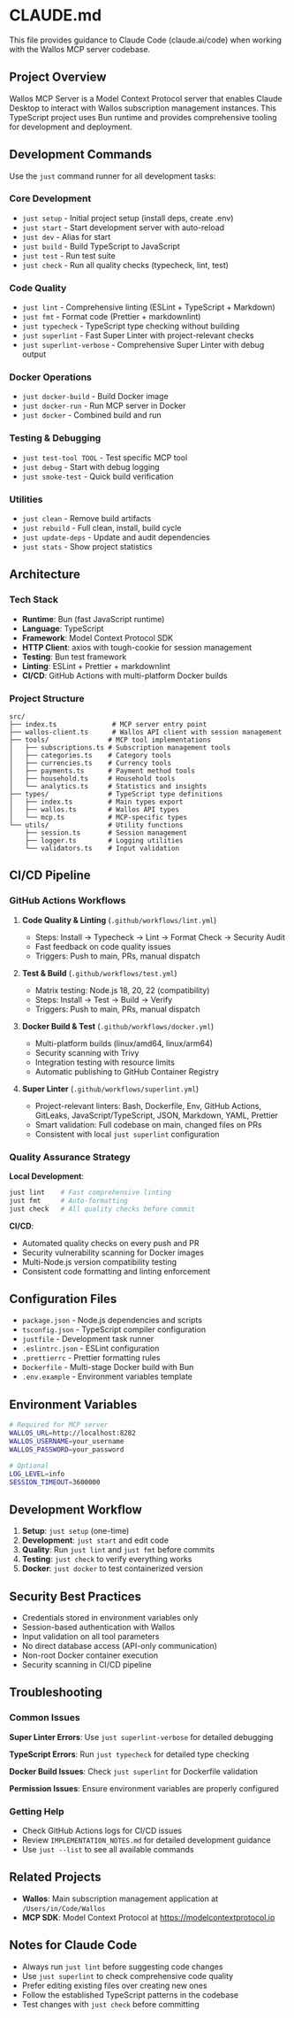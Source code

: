 # CLAUDE.md

This file provides guidance to Claude Code (claude.ai/code) when working with the Wallos MCP server codebase.

## Project Overview

Wallos MCP Server is a Model Context Protocol server that enables Claude Desktop to interact with Wallos subscription management instances. This TypeScript project uses Bun runtime and provides comprehensive tooling for development and deployment.

## Development Commands

Use the `just` command runner for all development tasks:

### Core Development

- `just setup` - Initial project setup (install deps, create .env)
- `just start` - Start development server with auto-reload
- `just dev` - Alias for start
- `just build` - Build TypeScript to JavaScript
- `just test` - Run test suite
- `just check` - Run all quality checks (typecheck, lint, test)

### Code Quality

- `just lint` - Comprehensive linting (ESLint + TypeScript + Markdown)
- `just fmt` - Format code (Prettier + markdownlint)
- `just typecheck` - TypeScript type checking without building
- `just superlint` - Fast Super Linter with project-relevant checks
- `just superlint-verbose` - Comprehensive Super Linter with debug output

### Docker Operations

- `just docker-build` - Build Docker image
- `just docker-run` - Run MCP server in Docker
- `just docker` - Combined build and run

### Testing & Debugging

- `just test-tool TOOL` - Test specific MCP tool
- `just debug` - Start with debug logging
- `just smoke-test` - Quick build verification

### Utilities

- `just clean` - Remove build artifacts
- `just rebuild` - Full clean, install, build cycle
- `just update-deps` - Update and audit dependencies
- `just stats` - Show project statistics

## Architecture

### Tech Stack

- **Runtime**: Bun (fast JavaScript runtime)
- **Language**: TypeScript
- **Framework**: Model Context Protocol SDK
- **HTTP Client**: axios with tough-cookie for session management
- **Testing**: Bun test framework
- **Linting**: ESLint + Prettier + markdownlint
- **CI/CD**: GitHub Actions with multi-platform Docker builds

### Project Structure

```
src/
├── index.ts              # MCP server entry point
├── wallos-client.ts      # Wallos API client with session management
├── tools/               # MCP tool implementations
│   ├── subscriptions.ts # Subscription management tools
│   ├── categories.ts    # Category tools
│   ├── currencies.ts    # Currency tools
│   ├── payments.ts      # Payment method tools
│   ├── household.ts     # Household tools
│   └── analytics.ts     # Statistics and insights
├── types/               # TypeScript type definitions
│   ├── index.ts         # Main types export
│   ├── wallos.ts        # Wallos API types
│   └── mcp.ts           # MCP-specific types
└── utils/               # Utility functions
    ├── session.ts       # Session management
    ├── logger.ts        # Logging utilities
    └── validators.ts    # Input validation
```

## CI/CD Pipeline

### GitHub Actions Workflows

1. **Code Quality & Linting** (`.github/workflows/lint.yml`)
   - Steps: Install → Typecheck → Lint → Format Check → Security Audit
   - Fast feedback on code quality issues
   - Triggers: Push to main, PRs, manual dispatch

2. **Test & Build** (`.github/workflows/test.yml`)
   - Matrix testing: Node.js 18, 20, 22 (compatibility)
   - Steps: Install → Test → Build → Verify
   - Triggers: Push to main, PRs, manual dispatch

3. **Docker Build & Test** (`.github/workflows/docker.yml`)
   - Multi-platform builds (linux/amd64, linux/arm64)
   - Security scanning with Trivy
   - Integration testing with resource limits
   - Automatic publishing to GitHub Container Registry

4. **Super Linter** (`.github/workflows/superlint.yml`)
   - Project-relevant linters: Bash, Dockerfile, Env, GitHub Actions, GitLeaks, JavaScript/TypeScript, JSON, Markdown, YAML, Prettier
   - Smart validation: Full codebase on main, changed files on PRs
   - Consistent with local `just superlint` configuration

### Quality Assurance Strategy

**Local Development**:

```bash
just lint    # Fast comprehensive linting
just fmt     # Auto-formatting
just check   # All quality checks before commit
```

**CI/CD**:

- Automated quality checks on every push and PR
- Security vulnerability scanning for Docker images
- Multi-Node.js version compatibility testing
- Consistent code formatting and linting enforcement

## Configuration Files

- `package.json` - Node.js dependencies and scripts
- `tsconfig.json` - TypeScript compiler configuration
- `justfile` - Development task runner
- `.eslintrc.json` - ESLint configuration
- `.prettierrc` - Prettier formatting rules
- `Dockerfile` - Multi-stage Docker build with Bun
- `.env.example` - Environment variables template

## Environment Variables

```bash
# Required for MCP server
WALLOS_URL=http://localhost:8282
WALLOS_USERNAME=your_username
WALLOS_PASSWORD=your_password

# Optional
LOG_LEVEL=info
SESSION_TIMEOUT=3600000
```

## Development Workflow

1. **Setup**: `just setup` (one-time)
2. **Development**: `just start` and edit code
3. **Quality**: Run `just lint` and `just fmt` before commits
4. **Testing**: `just check` to verify everything works
5. **Docker**: `just docker` to test containerized version

## Security Best Practices

- Credentials stored in environment variables only
- Session-based authentication with Wallos
- Input validation on all tool parameters
- No direct database access (API-only communication)
- Non-root Docker container execution
- Security scanning in CI/CD pipeline

## Troubleshooting

### Common Issues

**Super Linter Errors**: Use `just superlint-verbose` for detailed debugging

**TypeScript Errors**: Run `just typecheck` for detailed type checking

**Docker Build Issues**: Check `just superlint` for Dockerfile validation

**Permission Issues**: Ensure environment variables are properly configured

### Getting Help

- Check GitHub Actions logs for CI/CD issues
- Review `IMPLEMENTATION_NOTES.md` for detailed development guidance
- Use `just --list` to see all available commands

## Related Projects

- **Wallos**: Main subscription management application at `/Users/in/Code/Wallos`
- **MCP SDK**: Model Context Protocol at https://modelcontextprotocol.io

## Notes for Claude Code

- Always run `just lint` before suggesting code changes
- Use `just superlint` to check comprehensive code quality
- Prefer editing existing files over creating new ones
- Follow the established TypeScript patterns in the codebase
- Test changes with `just check` before committing
